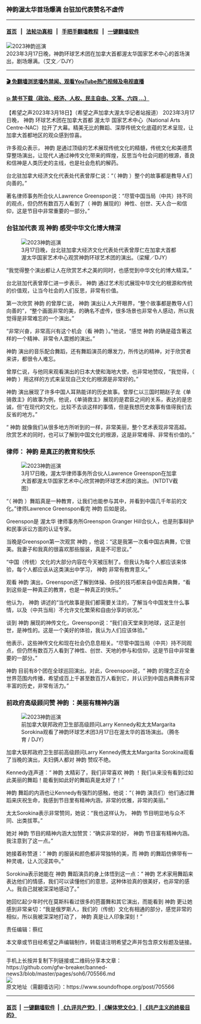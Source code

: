 ### 神韵渥太华首场爆满 台驻加代表赞名不虚传
------------------------

#### [首页](https://github.com/gfw-breaker/banned-news3/blob/master/README.md) &nbsp;&nbsp;|&nbsp;&nbsp; [法轮功真相](https://github.com/begood0513/basic/blob/master/README.md)  &nbsp;&nbsp;|&nbsp;&nbsp; [手把手翻墙教程](https://github.com/gfw-breaker/guides/wiki)  &nbsp;&nbsp;|&nbsp;&nbsp; [一键翻墙软件](https://github.com/gfw-breaker/nogfw/blob/master/README.md)  



<div><img alt="2023神韵巡演" src="https://img.soundofhope.org/2023-03/id13953056-2303180112532418-16-9-1679161702431.jpg"/>
<br/><figcaption class="caption">
 2023年3月17日晚，神韵环球艺术团在加拿大首都渥太华国家艺术中心的首场演出，剧场爆满。（艾文／DJY）
</figcaption></div><hr/>

#### [ 🎬  免翻墙浏览墙外禁闻、观看YouTube热门视频及电视直播](https://github.com/gfw-breaker/HelloWorld)

#### [ 💥  禁书下载（政治、经济、人权、民主自由、文革、六四 ...）](https://github.com/gfw-breaker/books/blob/master/README.md)

<div><div class="Content__Wrapper sc-1bvya0-0 elmmKw article_body" data-checkusr="" itemprop="articleBody">
 <div id="post_place_1">
 </div>
 <p class="meta-top">
  <span class="meta">
   【希望之声2023年3月18日】（希望之声加拿大渥太华记者站报道）
  </span>
  2023年3月17日晚，
  <ok href="/term/16755">
   神韵
  </ok>
  环球艺术团在加拿大首都
  <ok href="/term/14071">
   渥太华
  </ok>
  国家艺术中心（National Arts Centre-NAC）拉开了大幕。精美无比的舞蹈、深厚传统文化底蕴的艺术呈现，让加拿大首都地区的观众感到惊喜。
 </p>
 <p>
  许多观众表示，
  <ok href="/term/16755">
   神韵
  </ok>
  是通过顶级的艺术展现传统文化的精髓，传统文化和美德贯穿整场演出，让现代人通过神传文化带来的辉煌，反思当今社会问题的根源，善良和信神是人类历史的主线，也是社会危机的解药。
 </p>
 <p>
  台北驻加拿大经济文化代表处代表曾厚仁说：“（
  <ok href="/term/16755">
   神韵
  </ok>
  ）整个的故事都是教导人们向善的。”
 </p>
 <p>
  著名律师事务所合伙人Lawrence Greenspon说：“尽管中国当局（中共）持不同的观点，但仍然有数百万人看到了（
  <ok href="/term/16755">
   神韵
  </ok>
  展现的）神性、创世、天人合一和信仰，这是节目中非常重要的一部分。”
 </p>
 <h3>
  <ok href="/term/850370">
   台驻加代表
  </ok>
  观
  <ok href="/term/16755">
   神韵
  </ok>
  感受中华文化博大精深
 </h3>
 <figure class="OImage__StyledFigure-sc-1lfley0-0 jWYblU">
  <img alt="2023神韵巡演" src="https://img.soundofhope.org/2023-03/id13953063-2303180012122418-600x400-1679161825828.jpg"/>
  <br/><figcaption>
   3月17日晚，台北驻加拿大经济文化代表处代表曾厚仁在加拿大首都渥太华国家艺术中心观赏神韵环球艺术团的演出。（梁耀／DJY）
  </figcaption>
 </figure>
 <p>
  “我觉得整个演出都让人在欣赏艺术之美的同时，也感觉到中华文化的博大精深。”
 </p>
 <p>
  台北驻加代表曾厚仁进一步表示，
  <ok href="/term/16755">
   神韵
  </ok>
  通过艺术形式展现中华文化的根源和传统的价值观，让当今社会的人们反思，非常有价值。
 </p>
 <p>
  第一次欣赏
  <ok href="/term/16755">
   神韵
  </ok>
  的曾厚仁说，
  <ok href="/term/16755">
   神韵
  </ok>
  演出让人大开眼界，“整个故事都是教导人们向善的”，“整个画面非常的美，的确名不虚传，很多场景也非常令人感动，所以我觉得是非常难忘的一个演出。”
 </p>
 <p>
  “非常兴奋，非常高兴有这个机会（看
  <ok href="/term/16755">
   神韵
  </ok>
  ）。”他说，“感觉
  <ok href="/term/16755">
   神韵
  </ok>
  的确是蕴含著这样的一个精神、非常令人震撼的演出。”
 </p>
 <p>
  <ok href="/term/16755">
   神韵
  </ok>
  演出的音乐配合舞蹈，还有舞蹈演员的爆发力，所传达的精神，对于欣赏者来讲，都很令人难忘。
 </p>
 <p>
  曾厚仁说，与他同来观看演出的日本大使和海地大使，也非常地赞叹，“我觉得，（
  <ok href="/term/16755">
   神韵
  </ok>
  ）用这样的方式来呈现自己文化的根源是非常好的。”
 </p>
 <p>
  <ok href="/term/16755">
   神韵
  </ok>
  演出展现了许多中国人耳熟能详的历史故事。曾厚仁以三国时期赵子龙《单骑救主》的故事为例，他说，《单骑救主》展现的是君臣之间的关系，表达的是忠诚，但“在现代的文化，比较不去谈这样的事情，但是我想历史故事有值得我们去反省的地方。”
 </p>
 <p>
  “
  <ok href="/term/16755">
   神韵
  </ok>
  就像我们从很多地方所听到的一样，非常美丽，整个艺术表现非常高超。欣赏艺术的同时，也可以了解到中国文化的根源，这是非常难得、非常有价值的。”
 </p>
 <h3>
  律师：
  <ok href="/term/16755">
   神韵
  </ok>
  是真正的教育和快乐
 </h3>
 <figure class="OImage__StyledFigure-sc-1lfley0-0 jWYblU">
  <img alt="2023神韵巡演" src="https://img.soundofhope.org/2023-03/id13953067-2303180037402418-600x400-1679161956267.jpg"/>
  <br/><figcaption>
   3月17日晚，渥太华律师事务所合伙人Lawrence Greenspon在加拿大首都渥太华国家艺术中心欣赏神韵环球艺术团的演出。（NTDTV截图）
  </figcaption>
 </figure>
 <p>
  “（
  <ok href="/term/16755">
   神韵
  </ok>
  ）舞蹈真是一种教育，让我们也能参与其中，并看到中国几千年前的文化。”律师Lawrence Greenspon看完
  <ok href="/term/16755">
   神韵
  </ok>
  后如是说。
 </p>
 <p>
  Greenspon是
  <ok href="/term/14071">
   渥太华
  </ok>
  律师事务所Greenspon Granger Hill合伙人，也是刑事辩护和民事诉讼方面的认证专家。
 </p>
 <p>
  当晚是Greenspon第一次观赏
  <ok href="/term/16755">
   神韵
  </ok>
  ，他说：“这是我第一次看中国古典舞，它很美。我妻子和我真的很喜欢那些服装，真是不可思议。”
 </p>
 <p>
  “中国（传统）文化的大部分内容在今天被压制了。但我认为每个人都应该来体验，每个人都应该从这类演出中学习，
  <ok href="/term/16755">
   神韵
  </ok>
  非常有教育意义。”
 </p>
 <p>
  观看
  <ok href="/term/16755">
   神韵
  </ok>
  演出，Greenspon还了解到体操、杂技的技巧都来自中国古典舞，“看到这些是一种真正的教育，也是一种真正的快乐。”
 </p>
 <p>
  他认为，
  <ok href="/term/16755">
   神韵
  </ok>
  讲述的“当代故事是我们都需要关注的，了解当今中国发生什么事情，以及（中共当局）不允许文化繁荣和自由分享的状况。”
 </p>
 <p>
  谈到
  <ok href="/term/16755">
   神韵
  </ok>
  展现的神传文化，Greenspon说：“我们自天堂来到地球，这正是创世，是神性的。这是一个美好的体验，我认为人们应该体验。”
 </p>
 <p>
  他表示，这些神传文化和现在社会仍息息相关。“尽管中国当局（中共）持不同观点，但仍然有数百万人看到了神性、创世、天地的参与和信仰，这是节目中非常重要的一部分。”
 </p>
 <p>
  <ok href="/term/16755">
   神韵
  </ok>
  目前有8个团在全球巡回演出。对此，Greenspon说，“
  <ok href="/term/16755">
   神韵
  </ok>
  的理念正在全世界范围内传播，希望成百上千甚至数百万人看到它，并认识到中国古典舞有非常丰富的历史，非常有活力。”
 </p>
 <h3>
  前政府高级顾问赞
  <ok href="/term/16755">
   神韵
  </ok>
  ：美丽有精神内涵
 </h3>
 <figure class="OImage__StyledFigure-sc-1lfley0-0 jWYblU">
  <img alt="2023神韵巡演" src="https://img.soundofhope.org/2023-03/id13952870-2303172159372418-600x400-1679162109282.jpg"/>
  <br/><figcaption>
   前加拿大联邦政府卫生部高级顾问Larry Kennedy和太太Margarita Sorokina观看了神韵环球艺术团3月17日在渥太华的首场演出。（腾冬育 / DJY）
  </figcaption>
 </figure>
 <p>
  加拿大联邦政府卫生部前高级顾问Larry Kennedy携太太Margarita Sorokina观看了当晚的演出，夫妇俩人都对
  <ok href="/term/16755">
   神韵
  </ok>
  赞叹不绝。
 </p>
 <p>
  Kennedy连声道：“
  <ok href="/term/16755">
   神韵
  </ok>
  太精彩了，我们非常喜欢
  <ok href="/term/16755">
   神韵
  </ok>
  ！我们从来没有看到过如此美丽的舞蹈！能看到如此好的舞蹈真是太好了！”
 </p>
 <p>
  <ok href="/term/16755">
   神韵
  </ok>
  舞蹈的内涵也让Kennedy有强烈的感触，他说：“（
  <ok href="/term/16755">
   神韵
  </ok>
  演员们）他们通过舞蹈来庆祝生命，我感到节目里有精神内涵，非常的优雅，非常的美丽。”
 </p>
 <p>
  太太Sorokina表示非常赞同，她说：“我也这样认为，
  <ok href="/term/16755">
   神韵
  </ok>
  节目明显地与众不同、出类拔萃。”
 </p>
 <p>
  她对
  <ok href="/term/16755">
   神韵
  </ok>
  节目的精神内涵大加赞赏：“确实非常的好，
  <ok href="/term/16755">
   神韵
  </ok>
  节目富有精神内涵。我注意到了这一点。”
 </p>
 <p>
  她接着称赞道：“
  <ok href="/term/16755">
   神韵
  </ok>
  的服装和颜色都非常独特的美，而
  <ok href="/term/16755">
   神韵
  </ok>
  的舞蹈仿佛带有一种灵魂，让人沉浸其中。”
 </p>
 <p>
  Sorokina表示她能在
  <ok href="/term/16755">
   神韵
  </ok>
  舞蹈演员的身上体悟到这一点：“
  <ok href="/term/16755">
   神韵
  </ok>
  艺术家用舞蹈来表达他们的情感，我们可以读懂他们的意思，这种体验真的很美好，也非常的感人。我自己就被深深地感动了。”
 </p>
 <p>
  她回忆起少年时代在莫斯科看过很多的芭蕾舞和其它演出，而能看到
  <ok href="/term/16755">
   神韵
  </ok>
  更让她感到非常亲切：“我是俄罗斯人，我们的（传统）文化有相通的部分，感觉非常的相似，所以我被深深地打动了，
  <ok href="/term/16755">
   神韵
  </ok>
  真是让人印象深刻！”
 </p>
 <p class="meta-btm">
  责任编辑：蔡红
 </p>
 <p class="meta-btm">
  本文章或节目经希望之声编辑制作，转载请注明希望之声并包含原文标题及链接。
 </p>
</div>
</div>
<hr/>
手机上长按并复制下列链接或二维码分享本文章：<br/>
https://github.com/gfw-breaker/banned-news3/blob/master/pages/soh6/705566.md <br/>
<a href='https://github.com/gfw-breaker/banned-news3/blob/master/pages/soh6/705566.md'><img src='https://github.com/gfw-breaker/banned-news3/blob/master/pages/soh6/705566.md.png'/></a> <br/>
原文地址（需翻墙访问）：https://www.soundofhope.org/post/705566


------------------------
#### [首页](https://github.com/gfw-breaker/banned-news3/blob/master/README.md) &nbsp;|&nbsp; [一键翻墙软件](https://github.com/gfw-breaker/nogfw/blob/master/README.md) &nbsp;| [《九评共产党》](https://github.com/gfw-breaker/9ping.md/blob/master/README.md#九评之一评共产党是什么) | [《解体党文化》](https://github.com/gfw-breaker/jtdwh.md/blob/master/README.md) | [《共产主义的终极目的》](https://github.com/gfw-breaker/gczydzjmd.md/blob/master/README.md)


<img src='http://gfw-breaker.win/banned-news3/pages/soh6/705566.md' width='0px' height='0px'/>
